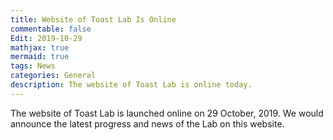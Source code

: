 ```yaml
---
title: Website of Toast Lab Is Online
commentable: false
Edit: 2019-10-29
mathjax: true
mermaid: true
tags: News
categories: General
description: The website of Toast Lab is online today.
---
```


<p>The website of Toast Lab is launched online on 29 October, 2019. We would announce the latest progress and news of the Lab on this website.</p>

